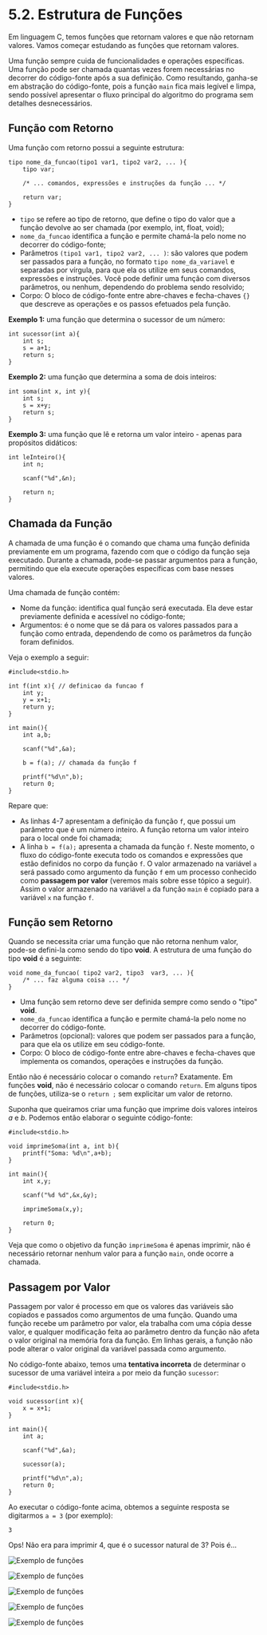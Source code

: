 # 5.2. Estrutura de Funções

Em linguagem C, temos funções que retornam valores e que não retornam valores. Vamos começar estudando as funções que retornam valores.

Uma função sempre cuida de funcionalidades e operações específicas. Uma função pode ser chamada quantas vezes forem necessárias no decorrer do código-fonte após a sua definição. Como resultando, ganha-se em abstração do código-fonte, pois a função ```main``` fica mais legível e limpa, sendo possível apresentar o fluxo principal do algoritmo do programa sem detalhes desnecessários.

## Função com Retorno

Uma função com retorno possui a seguinte estrutura:

```
tipo nome_da_funcao(tipo1 var1, tipo2 var2, ... ){
    tipo var;

    /* ... comandos, expressões e instruções da função ... */

    return var;
}
```

- ```tipo``` se refere ao tipo de retorno, que define o tipo do valor que a função devolve ao ser chamada (por exemplo, int, float, void);
- ```nome_da_funcao``` identifica a função e permite chamá-la pelo nome no decorrer do código-fonte;
- Parâmetros ```(tipo1 var1, tipo2 var2, ... )```: são valores que podem ser passados para a função, no formato ```tipo nome_da_variavel``` e separadas por vírgula, para que ela os utilize em seus comandos, expressões e instruções. Você pode definir uma função com diversos parâmetros, ou nenhum, dependendo do problema sendo resolvido;
- Corpo: O bloco de código-fonte entre abre-chaves e fecha-chaves ```{}``` que descreve as operações e os passos efetuados pela função.

**Exemplo 1:** uma função que determina o sucessor de um número:

```
int sucessor(int a){
    int s;
    s = a+1;
    return s;
}
```

**Exemplo 2:** uma função que determina a soma de dois inteiros:

```
int soma(int x, int y){
    int s;
    s = x+y;
    return s;
}
```

**Exemplo 3:** uma função que lê e retorna um valor inteiro - apenas para propósitos didáticos:

```
int leInteiro(){
    int n;

    scanf("%d",&n);

    return n;
}
```

## Chamada da Função

A chamada de uma função é o comando que chama uma função definida previamente em um programa, fazendo com que o código da função seja executado. Durante a chamada, pode-se passar argumentos para a função, permitindo que ela execute operações específicas com base nesses valores.

Uma chamada de função contém:

- Nome da função: identifica qual função será executada. Ela deve estar previamente definida e acessível no código-fonte;
- Argumentos: é o nome que se dá para os valores passados para a função como entrada, dependendo de como os parâmetros da função foram definidos.

Veja o exemplo a seguir:

```
#include<stdio.h>

int f(int x){ // definicao da funcao f
    int y;
    y = x+1;
    return y;
}

int main(){
    int a,b;

    scanf("%d",&a);

    b = f(a); // chamada da função f

    printf("%d\n",b);
    return 0;
}
```

Repare que:

- As linhas 4-7 apresentam a definição da função ```f```, que possui um parâmetro que é um número inteiro. A função retorna um valor inteiro para o local onde foi chamada;
- A linha ```b = f(a);``` apresenta a chamada da função ```f```. Neste momento, o fluxo do código-fonte executa todo os comandos e expressões que estão definidos no corpo da função ```f```. O valor armazenado na variável ```a``` será passado como argumento da função ```f``` em um processo conhecido como **passagem por valor** (veremos mais sobre esse tópico a seguir). Assim o valor armazenado na variável ```a``` da função ```main``` é copiado para a variável ```x``` na função ```f```.

## Função sem Retorno

Quando se necessita criar uma função que não retorna nenhum valor, pode-se defini-la como sendo do tipo **void**. A estrutura de uma função do tipo **void** é a seguinte:

```
void nome_da_funcao( tipo2 var2, tipo3  var3, ... ){
    /* ... faz alguma coisa ... */
}
```

- Uma função sem retorno deve ser definida sempre como sendo o "tipo" **void**.
- ```nome_da_funcao``` identifica a função e permite chamá-la pelo nome no decorrer do código-fonte.
- Parâmetros (opcional): valores que podem ser passados para a função, para que ela os utilize em seu código-fonte.
- Corpo: O bloco de código-fonte entre abre-chaves e fecha-chaves que implementa os comandos, operações e instruções da função.

Então não é necessário colocar o comando ```return```? Exatamente. Em funções **void**, não é necessário colocar o comando ```return```. Em alguns tipos de funções, utiliza-se o ```return ;``` sem explicitar um valor de retorno.

Suponha que queiramos criar uma função que imprime dois valores inteiros *a* e *b*. Podemos então elaborar o seguinte código-fonte:

```
#include<stdio.h>

void imprimeSoma(int a, int b){
    printf("Soma: %d\n",a+b);
}

int main(){
    int x,y;

    scanf("%d %d",&x,&y);

    imprimeSoma(x,y);

    return 0;
}
```

Veja que como o objetivo da função ```imprimeSoma``` é apenas imprimir, não é necessário retornar nenhum valor para a função ```main```, onde ocorre a chamada.

## Passagem por Valor

Passagem por valor é processo em que os valores das variáveis são copiados e passados como argumentos de uma função. Quando uma função recebe um parâmetro por valor, ela trabalha com uma cópia desse valor, e qualquer modificação feita ao parâmetro dentro da função não afeta o valor original na memória fora da função. Em linhas gerais, a função não pode alterar o valor original da variável passada como argumento.

No código-fonte abaixo, temos uma **tentativa incorreta** de determinar o sucessor de uma variável inteira ```a``` por meio da função ```sucessor```:

```
#include<stdio.h>

void sucessor(int x){
    x = x+1;
}

int main(){
    int a;

    scanf("%d",&a);

    sucessor(a);

    printf("%d\n",a);
    return 0;
}
```

Ao executar o código-fonte acima, obtemos a seguinte resposta se digitarmos ```a = 3``` (por exemplo):

```
3
```

Ops! Não era para imprimir 4, que é o sucessor natural de 3? Pois é...


![Exemplo de funções](images/passagem_valor_01.png)


![Exemplo de funções](images/passagem_valor_02.png)


![Exemplo de funções](images/passagem_valor_03.png)


![Exemplo de funções](images/passagem_valor_04.png)


![Exemplo de funções](images/passagem_valor_05.png)





